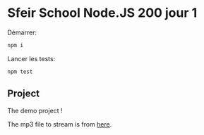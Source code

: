 # Sfeir School Node.JS 200 jour 1

Démarrer:

```sh
npm i
```

Lancer les tests:

```sh
npm test
```

## Project

The demo project !

The mp3 file to stream is from [here](https://archive.org/details/tend2001-10-21.shnf).
